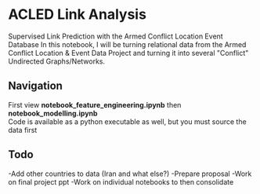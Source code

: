# ACLED Link Analysis

Supervised Link Prediction with the Armed Conflict Location Event Database
In this notebook, I will be turning relational data from the Armed Conflict
Location & Event Data Project and turning it into several "Conflict"
Undirected Graphs/Networks.

## Navigation
First view **notebook_feature_engineering.ipynb** then **notebook_modelling.ipynb** <br>
Code is available as a python executable as well, but you must source the data first

## Todo
-Add other countries to data (Iran and what else?)
-Prepare proposal
-Work on final project ppt
-Work on individual notebooks to then consolidate

